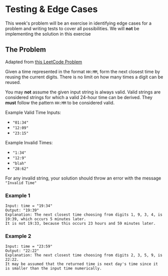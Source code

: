 # Testing & Edge Cases

This week's problem will be an exercise in identifying edge cases for a problem and writing tests to cover all possibilities. We will **not** be implementing the solution in this exercise

## The Problem

Adapted from [this LeetCode Problem](https://leetcode.com/problems/next-closest-time/)

Given a time represented in the format `HH:MM`, form the next closest time by reusing the current digits. There is no limit on how many times a digit can be reused.

You may **not** assume the given input string is always valid. Valid strings are considered strings for which a valid 24-hour time can be derived. They **must** follow the pattern `HH:MM` to be considered valid. 

Example Valid Time Inputs:
- `"01:34"`
- `"12:09"`
- `"23:15"`

Example Invalid Times:
- `"1:34"`
- `"12:9"`
- `"blah"`
- `"28:62"`

For any invalid string, your solution should throw an error with the message `"Invalid Time"`

### Example 1

```
Input: time = "19:34"
Output: "19:39"
Explanation: The next closest time choosing from digits 1, 9, 3, 4, is 19:39, which occurs 5 minutes later.
It is not 19:33, because this occurs 23 hours and 59 minutes later.
```

### Example 2

```
Input: time = "23:59"
Output: "22:22"
Explanation: The next closest time choosing from digits 2, 3, 5, 9, is 22:22.
It may be assumed that the returned time is next day's time since it is smaller than the input time numerically.
```
